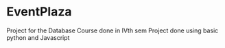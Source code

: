 # EventPlaza
Project for the Database Course done in IVth sem
Project done using basic python and Javascript
